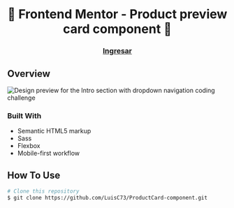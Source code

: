 <h1 align="center">👋 Frontend Mentor - Product preview card component 🚀</h1>

<div align="center">
  <h3>
    <a href="https://luisc73.github.io/ProductCard-component">
      Ingresar
    </a>
  </h3>
</div>

## Overview

![Design preview for the Intro section with dropdown navigation coding challenge]("/assets/design/desktop-preview.jpg")

### Built With

- Semantic HTML5 markup
- Sass
- Flexbox
- Mobile-first workflow

## How To Use

```bash
# Clone this repository
$ git clone https://github.com/LuisC73/ProductCard-component.git

```
